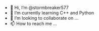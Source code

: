 - 👋 Hi, I’m @stormbreaker577
- 🌱 I’m currently learning C++ and Python
- 💞️ I’m looking to collaborate on ...
- 📫 How to reach me ...

<!---
stormbreaker577/stormbreaker577 is a ✨ special ✨ repository because its `README.md` (this file) appears on your GitHub profile.
You can click the Preview link to take a look at your changes.
--->
